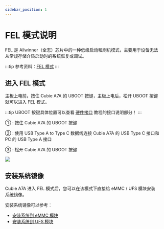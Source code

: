 ```yaml
---
sidebar_position: 1
---
```


# FEL 模式说明

FEL 是 Allwinner（全志）芯片中的一种低级启动和刷机模式，主要用于设备无法从常规存储介质启动时的系统恢复或调试。

:::tip
参考资料：[FEL 模式](https://linux-sunxi.org/FEL)
:::

## 进入 FEL 模式

主板上电前，按住 Cubie A7A 的 UBOOT 按键，主板上电后，松开 UBOOT 按键就可以进入 FEL 模式。

:::tip
UBOOT 按键具体位置可以查看 [硬件接口](./hardware-info) 教程的接口说明部分！
:::

① : 按住 Cubie A7A 的 UBOOT 按键

② : 使用 USB Type A to Type C 数据线连接 Cubie A7A 的 USB Type C 接口和 PC 的 USB Type A 接口

③ : 松开 Cubie A7A 的 UBOOT 按键

<div style={{textAlign: 'center'}}>
  <img src="/img/cubie/a7a/a7a-write-mode.webp" style={{width: '100%', maxWidth: '1200px'}} />
</div>

## 安装系统镜像

Cubie A7A 进入 FEL 模式后，您可以在该模式下直接给 eMMC / UFS 模块安装系统镜像。

安装系统镜像可以参考：

- [安装系统到 eMMC 模块](./emmc_system)
- [安装系统到 UFS 模块](./ufs_system)

